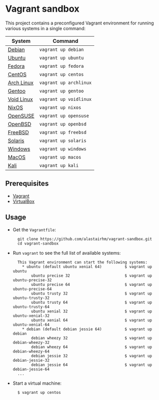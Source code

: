 # Vagrant sandbox

This project contains a preconfigured Vagrant environment for running various systems in a single command:

| System                                       | Command                |
| -------------------------------------------- | ---------------------- |
| [Debian](https://www.debian.org)             | `vagrant up debian`    |
| [Ubuntu](https://www.ubuntu.com)             | `vagrant up ubuntu`    |
| [Fedora](https://getfedora.org)              | `vagrant up fedora`    |
| [CentOS](https://www.centos.org)             | `vagrant up centos`    |
| [Arch Linux](https://www.archlinux.org)      | `vagrant up archlinux` |
| [Gentoo](https://www.gentoo.org)             | `vagrant up gentoo`    |
| [Void Linux](http://www.voidlinux.eu)        | `vagrant up voidlinux` |
| [NixOS](https://nixos.org)                   | `vagrant up nixos`     |
| [OpenSUSE](https://www.opensuse.org)         | `vagrant up opensuse`  |
| [OpenBSD](https://www.openbsd.org)           | `vagrant up openbsd`   |
| [FreeBSD](https://www.freebsd.org)           | `vagrant up freebsd`   |
| [Solaris](http://www.oracle.com/solaris)     | `vagrant up solaris`   |
| [Windows](https://www.microsoft.com/windows) | `vagrant up windows`   |
| [MacOS](http://www.apple.com/macos)          | `vagrant up macos`     |
| [Kali](https://www.kali.org/)                | `vagrant up kali`      |

## Prerequisites

* [Vagrant](https://www.vagrantup.com)
* [VirtualBox](https://www.virtualbox.org)

## Usage

* Get the `Vagrantfile`:

        git clone https://github.com/alastairhm/vagrant-sandbox.git
        cd vagrant-sandbox

* Run `vagrant` to see the full list of available systems:

        This Vagrant environment can start the following systems:
          * ubuntu (default ubuntu xenial 64)          $ vagrant up ubuntu
              ubuntu precise 32                        $ vagrant up ubuntu-precise-32
              ubuntu precise 64                        $ vagrant up ubuntu-precise-64
              ubuntu trusty 32                         $ vagrant up ubuntu-trusty-32
              ubuntu trusty 64                         $ vagrant up ubuntu-trusty-64
              ubuntu xenial 32                         $ vagrant up ubuntu-xenial-32
              ubuntu xenial 64                         $ vagrant up ubuntu-xenial-64
          * debian (default debian jessie 64)          $ vagrant up debian
              debian wheezy 32                         $ vagrant up debian-wheezy-32
              debian wheezy 64                         $ vagrant up debian-wheezy-64
              debian jessie 32                         $ vagrant up debian-jessie-32
              debian jessie 64                         $ vagrant up debian-jessie-64
        ...

* Start a virtual machine:

        $ vagrant up centos
